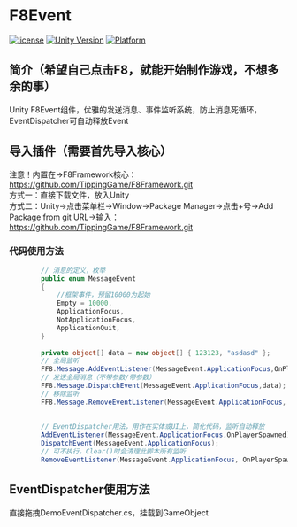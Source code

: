 # F8Event

[![license](http://img.shields.io/badge/license-MIT-green.svg)](https://opensource.org/licenses/MIT) 
[![Unity Version](https://img.shields.io/badge/unity-2021.3.15f1-blue)](https://unity.com) 
[![Platform](https://img.shields.io/badge/platform-Win%20%7C%20Android%20%7C%20iOS%20%7C%20Mac%20%7C%20Linux-orange)]() 

## 简介（希望自己点击F8，就能开始制作游戏，不想多余的事）
Unity F8Event组件，优雅的发送消息、事件监听系统，防止消息死循环，EventDispatcher可自动释放Event

## 导入插件（需要首先导入核心）
注意！内置在->F8Framework核心：https://github.com/TippingGame/F8Framework.git  
方式一：直接下载文件，放入Unity  
方式二：Unity->点击菜单栏->Window->Package Manager->点击+号->Add Package from git URL->输入：https://github.com/TippingGame/F8Framework.git  

### 代码使用方法
```C#
        // 消息的定义，枚举
        public enum MessageEvent
        {
            //框架事件，预留10000为起始
            Empty = 10000,
            ApplicationFocus,
            NotApplicationFocus,
            ApplicationQuit,
        }
        
        private object[] data = new object[] { 123123, "asdasd" };
        // 全局监听
        FF8.Message.AddEventListener(MessageEvent.ApplicationFocus,OnPlayerSpawned,this);
        // 发送全局消息（不带参数/带参数）
        FF8.Message.DispatchEvent(MessageEvent.ApplicationFocus,data);
        // 移除监听
        FF8.Message.RemoveEventListener(MessageEvent.ApplicationFocus, OnPlayerSpawned,this);
        
        
        // EventDispatcher用法，用作在实体或UI上，简化代码，监听自动释放
        AddEventListener(MessageEvent.ApplicationFocus,OnPlayerSpawned);
        DispatchEvent(MessageEvent.ApplicationFocus);
        // 可不执行，Clear()时会清理此脚本所有监听
        RemoveEventListener(MessageEvent.ApplicationFocus, OnPlayerSpawned);
```

## EventDispatcher使用方法
直接拖拽DemoEventDispatcher.cs，挂载到GameObject  
